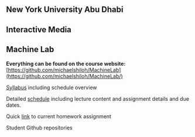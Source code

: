 ## New York University Abu Dhabi
## Interactive Media
## Machine Lab

**Everything can be found on the course website:**   
[https://github.com/michaelshiloh/MachineLab](https://github.com/michaelshiloh/MachineLab/)


[Syllabus](syllabus.md) including schedule overview

Detailed [schedule](scheduleAndAssignments.md) including lecture content and
assignment details and due dates.

Quick [link](https://github.com/michaelshiloh/MachineLab/blob/master/schedule.md#current-homework-assignment)
to current homework assignment

Student Github repositories  

